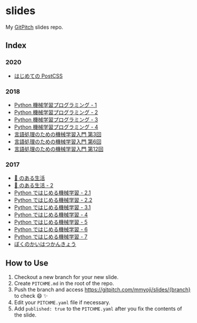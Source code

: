 # slides

My [GitPitch](https://gitpitch.com/) slides repo.

## Index

### 2020

* [はじめての PostCSS](https://gitpitch.com/mmyoji/slides/2020-09-postcss-intro/)

### 2018

* [Python 機械学習プログラミング - 1](https://gitpitch.com/mmyoji/slides/python-ml-1st)
* [Python 機械学習プログラミング - 2](https://gitpitch.com/mmyoji/slides/python-ml-2nd)
* [Python 機械学習プログラミング - 3](https://gitpitch.com/mmyoji/slides/python-ml-3rd)
* [Python 機械学習プログラミング - 4](https://gitpitch.com/mmyoji/slides/python-ml-4th)
* [言語処理のための機械学習入門 第3回](https://gitpitch.com/mmyoji/slides/ml-for-nlp-3rd)
* [言語処理のための機械学習入門 第6回](https://gitpitch.com/mmyoji/slides/ml-for-nlp-6th)
* [言語処理のための機械学習入門 第12回](https://gitpitch.com/mmyoji/slides/ml-for-nlp-12th)

### 2017

* [🦑 のある生活](https://gitpitch.com/mmyoji/slides/ika-life-1)
* [🦑 のある生活 - 2](https://gitpitch.com/mmyoji/slides/ika-life-2)
* [Python ではじめる機械学習 - 2.1](https://gitpitch.com/mmyoji/slides/intro-to-ml-with-python-ch2-1)
* [Python ではじめる機械学習 - 2.2](https://gitpitch.com/mmyoji/slides/intro-to-ml-with-python-ch2-2)
* [Python ではじめる機械学習 - 3.1](https://gitpitch.com/mmyoji/slides/intro-to-ml-with-python-ch3-1)
* [Python ではじめる機械学習 - 4](https://gitpitch.com/mmyoji/slides/intro-to-ml-with-python-4)
* [Python ではじめる機械学習 - 5](https://gitpitch.com/mmyoji/slides/intro-to-ml-with-python-5)
* [Python ではじめる機械学習 - 6](https://gitpitch.com/mmyoji/slides/intro-to-ml-with-python-6)
* [Python ではじめる機械学習 - 7](https://gitpitch.com/mmyoji/slides/intro-to-ml-with-python-7)
* [ぼくのかいはつかんきょう](https://gitpitch.com/mmyoji/slides/my-dev-env-2017)

## How to Use

1. Checkout a new branch for your new slide.
2. Create `PITCHME.md` in the root of the repo.
3. Push the branch and access https://gitpitch.com/mmyoji/slides/{branch} to check :smile: :sparkles:
4. Edit your `PITCHME.yaml` file if necessary.
5. Add `published: true` to the `PITCHME.yaml` after you fix the contents of the slide.
